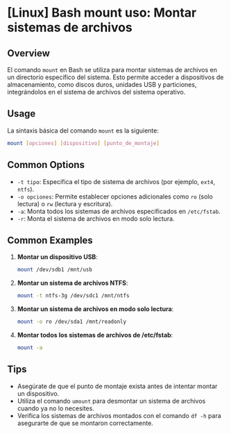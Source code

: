 # [Linux] Bash mount uso: Montar sistemas de archivos

## Overview
El comando `mount` en Bash se utiliza para montar sistemas de archivos en un directorio específico del sistema. Esto permite acceder a dispositivos de almacenamiento, como discos duros, unidades USB y particiones, integrándolos en el sistema de archivos del sistema operativo.

## Usage
La sintaxis básica del comando `mount` es la siguiente:

```bash
mount [opciones] [dispositivo] [punto_de_montaje]
```

## Common Options
- `-t tipo`: Especifica el tipo de sistema de archivos (por ejemplo, `ext4`, `ntfs`).
- `-o opciones`: Permite establecer opciones adicionales como `ro` (solo lectura) o `rw` (lectura y escritura).
- `-a`: Monta todos los sistemas de archivos especificados en `/etc/fstab`.
- `-r`: Monta el sistema de archivos en modo solo lectura.

## Common Examples
1. **Montar un dispositivo USB**:
   ```bash
   mount /dev/sdb1 /mnt/usb
   ```

2. **Montar un sistema de archivos NTFS**:
   ```bash
   mount -t ntfs-3g /dev/sdc1 /mnt/ntfs
   ```

3. **Montar un sistema de archivos en modo solo lectura**:
   ```bash
   mount -o ro /dev/sda1 /mnt/readonly
   ```

4. **Montar todos los sistemas de archivos de /etc/fstab**:
   ```bash
   mount -a
   ```

## Tips
- Asegúrate de que el punto de montaje exista antes de intentar montar un dispositivo.
- Utiliza el comando `umount` para desmontar un sistema de archivos cuando ya no lo necesites.
- Verifica los sistemas de archivos montados con el comando `df -h` para asegurarte de que se montaron correctamente.
